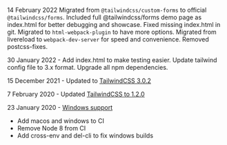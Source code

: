 14 February 2022
Migrated from `@tailwindcss/custom-forms` to official `@tailwindcss/forms`.
Included full @tailwindcss/forms demo page as index.html for better debugging and showcase.
Fixed missing index.html in git.
Migrated to `html-webpack-plugin` to have more options.
Migrated from livereload to `webpack-dev-server` for speed and convenience.
Removed postcss-fixes.

30 January 2022 - Add index.html to make testing easier. Update tailwind config file to 3.x format. Upgrade all npm dependencies.

15 December 2021 - Updated to [TailwindCSS 3.0.2](https://github.com/tailwindcss/tailwindcss/releases/tag/v3.0.0)

7 February 2020 - Updated [TailwindCSS to 1.2.0](https://github.com/tailwindcss/tailwindcss/releases/tag/v1.2.0)

23 January 2020 - [Windows support](https://github.com/pavelloz/webpack-tailwindcss-purgecss/commit/83391b03abeb64e9e1c9e4ccc8bf118fe84c788d)

* Add macos and windows to CI
* Remove Node 8 from CI
* Add cross-env and del-cli to fix windows builds
